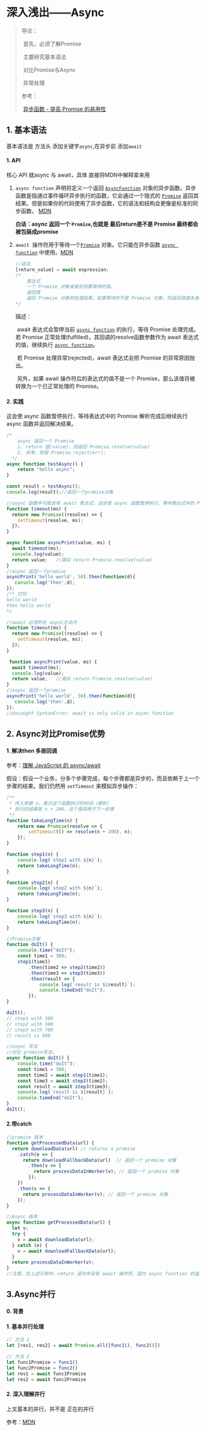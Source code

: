 # 深入浅出——Async

> 导论：
>
> ​	首先，必须了解Promise
>
> ​	主要研究基本语法
>
> ​	对比Promise与Async
>
> ​	异常处理
>
> 参考：
>
> ​	[异步函数 - 提高 Promise 的易用性](https://developers.google.com/web/fundamentals/primers/async-functions?hl=zh-cn#_11)

## 1. 基本语法

基本语法是  方法头 添加关键字`async`,在异步前 添加`await`

#### 1. API

核心 API  就async 与 await，具体 直接将MDN中解释拿来用

 1. `async function` 声明将定义一个返回 [`AsyncFunction`](https://developer.mozilla.org/zh-CN/docs/Web/JavaScript/Reference/Global_Objects/AsyncFunction) 对象的异步函数。异步函数是指通过事件循环异步执行的函数，它会通过一个隐式的 [`Promise`](https://developer.mozilla.org/zh-CN/docs/Web/JavaScript/Reference/Global_Objects/Promise) 返回其结果。但是如果你的代码使用了异步函数，它的语法和结构会更像是标准的同步函数。 [MDN](https://developer.mozilla.org/zh-CN/docs/Web/JavaScript/Reference/Statements/async_function#%E7%AE%80%E5%8D%95%E4%BE%8B%E5%AD%90)

    **白话：async 返回一个 `Promise`,也就是 最后return是不是 Promise 最终都会被包装成promise**

 2. `await`  操作符用于等待一个[`Promise`](https://developer.mozilla.org/zh-CN/docs/Web/JavaScript/Reference/Global_Objects/Promise) 对象。它只能在异步函数 [`async function`](https://developer.mozilla.org/zh-CN/docs/Web/JavaScript/Reference/Statements/async_function) 中使用。[MDN](https://developer.mozilla.org/zh-CN/docs/Web/JavaScript/Reference/Operators/await) 

    ```javascript
    //语法
    [return_value] = await expression;
    /*
        表达式
        一个 Promise 对象或者任何要等待的值。
        返回值
        返回 Promise 对象的处理结果。如果等待的不是 Promise 对象，则返回该值本身。
    */	
    ```

    描述：

    ​	await 表达式会暂停当前 [`async function`](https://developer.mozilla.org/zh-CN/docs/Web/JavaScript/Reference/Statements/async_function) 的执行，等待 Promise 处理完成。若 Promise 正常处理(fulfilled)，其回调的resolve函数参数作为 await 表达式的值，继续执行 [`async function`](https://developer.mozilla.org/zh-CN/docs/Web/JavaScript/Reference/Statements/async_function)。

    ​	若 Promise 处理异常(rejected)，await 表达式会把 Promise 的异常原因抛出。

    ​	另外，如果 await 操作符后的表达式的值不是一个 Promise，那么该值将被转换为一个已正常处理的 Promise。

#### 2. 实践

这会使 async 函数暂停执行，等待表达式中的 Promise 解析完成后继续执行 async 函数并返回解决结果。

```javascript
/*
	async 返回一个 Promise
	1. return 值(value)，则返回 Promise.resolve(value)
	2. 异常，则是 Promise.reject(err);
  */
async function testAsync() {
    return "hello async";
}

const result = testAsync();
console.log(result);//返回一个promise对象
```


```javascript
//async 函数中可能会有 await 表达式，这会使 async 函数暂停执行，等待表达式中的 Promise 解析完成后继续执行 async 函数并返回解决结果。
function timeout(ms) {
  return new Promise((resolve) => {
    setTimeout(resolve, ms);
  });
}

async function asyncPrint(value, ms) {
  await timeout(ms);
  console.log(value);
  return value;   //类似 return Promise.resolve(value)
}
//async 返回一个promise
asyncPrint('hello world', 50).then(function(d){
   console.log('then',d);
});
/** 打印
hello world
then hello world
*/
```

```javascript
//await 必须的在 async方法内
function timeout(ms) {
  return new Promise((resolve) => {
    setTimeout(resolve, ms);
  });
}

 function asyncPrint(value, ms) {
  await timeout(ms);
  console.log(value);
  return value;   //类似 return Promise.resolve(value)
}
//async 返回一个promise
asyncPrint('hello world', 50).then(function(d){
   console.log('then',d);
});
//Uncaught SyntaxError: await is only valid in async function
```



## 2. Async对比Promise优势

#### 1. 解决then 多层回调

参考：[理解 JavaScript 的 async/await](https://segmentfault.com/a/1190000007535316)

假设：假设一个业务，分多个步骤完成，每个步骤都是异步的，而且依赖于上一个步骤的结果。我们仍然用 `setTimeout` 来模拟异步操作： 

```javascript
/** 
 * 传入参数 n，表示这个函数执行的时间（毫秒）
 * 执行的结果是 n + 200，这个值将用于下一步骤
 */
function takeLongTime(n) {
    return new Promise(resolve => {
        setTimeout(() => resolve(n + 200), n);
    });
}

function step1(n) {
    console.log(`step1 with ${n}`);
    return takeLongTime(n);
}

function step2(n) {
    console.log(`step2 with ${n}`);
    return takeLongTime(n);
}

function step3(n) {
    console.log(`step3 with ${n}`);
    return takeLongTime(n);
}
```

```javascript
//Promise方案
function doIt() {
    console.time("doIt");
    const time1 = 300;
    step1(time1)
        .then(time2 => step2(time2))
        .then(time3 => step3(time3))
        .then(result => {
            console.log(`result is ${result}`);
            console.timeEnd("doIt");
        });
}

doIt();
// step1 with 300
// step2 with 500
// step3 with 700
// result is 900
```

```javascript
//async 写法
//对比 promise写法，
async function doIt() {
    console.time("doIt");
    const time1 = 300;
    const time2 = await step1(time1);
    const time3 = await step2(time2);
    const result = await step3(time3);
    console.log(`result is ${result}`);
    console.timeEnd("doIt");
}
doIt();
```

#### 2.带catch

```javascript
//promise 版本
function getProcessedData(url) {
  return downloadData(url) // returns a promise
    .catch(e => {
      return downloadFallbackData(url)  // 返回一个 promise 对象
        .then(v => {
          return processDataInWorker(v); // 返回一个 promise 对象
        }); 
    })
    .then(v => {
      return processDataInWorker(v); // 返回一个 promise 对象
    });
}
```

```javascript
//Async 版本
async function getProcessedData(url) {
  let v;
  try {
    v = await downloadData(url); 
  } catch (e) {
    v = await downloadFallbackData(url);
  }
  return processDataInWorker(v);
}
//注意，在上述示例中，return 语句中没有 await 操作符，因为 async function 的返回值将隐式传递给 Promise.resolve。
```

## 3.Async并行

#### 0. 背景



#### 1. 基本并行处理

```javascript
// 方法 1
let [res1, res2] = await Promise.all([func1(), func2()])

// 方法 2
let func1Promise = func1()
let func2Promise = func2()
let res1 = await func1Promise
let res2 = await func2Promise
```

#### 2. 深入理解并行

上文基本的并行，并不是 正在的并行

参考：[MDN](https://developer.mozilla.org/zh-CN/docs/Web/JavaScript/Reference/Statements/async_function#%E7%AE%80%E5%8D%95%E4%BE%8B%E5%AD%90)

